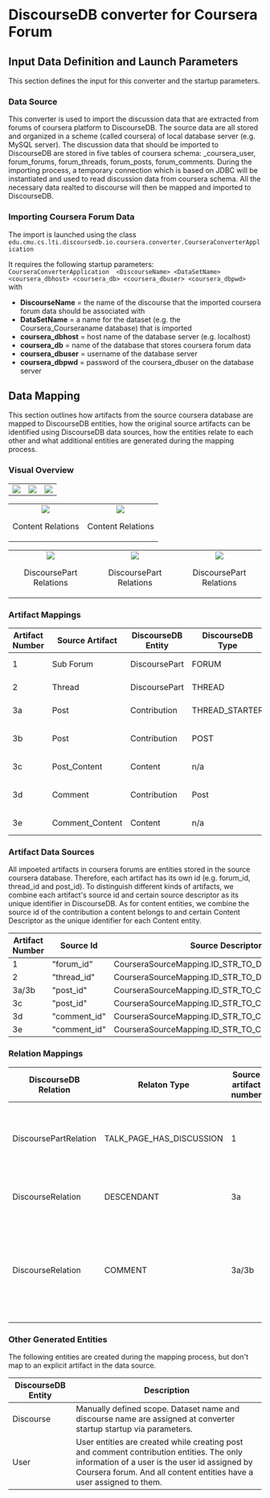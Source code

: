 # DiscourseDB converter for Coursera Forum
## Input Data Definition and Launch Parameters
This section defines the input for this converter and the startup parameters.

### Data Source
This converter is used to import the discussion data that are extracted from forums of coursera platform to DiscourseDB. The source data are all stored and organized in a scheme (called coursera) of local database server (e.g. MySQL server). The discussion data that should be imported to DiscourseDB are stored in five tables of coursera schema: \_coursera\_user, forum\_forums, forum\_threads, forum\_posts, forum\_comments. During the importing process, a temporary connection which is based on JDBC will be instantiated and used to read discussion data from coursera schema. All the necessary data realted to discourse will then be mapped and imported to DiscourseDB.  

### Importing Coursera Forum Data
The import is launched using the class<br/> ```edu.cmu.cs.lti.discoursedb.io.coursera.converter.CourseraConverterApplication```<br/>

It requires the following startup parameters:<br/>
```CourseraConverterApplication  <DiscourseName> <DataSetName> <coursera_dbhost> <coursera_db> <coursera_dbuser> <coursera_dbpwd> ```<br/>
with <br/>

- **DiscourseName** = the name of the discourse that the imported coursera forum data should be associated with
- **DataSetName** = a name for the dataset (e.g. the Coursera_Courseraname database) that is imported
- **coursera_dbhost** = host name of the database server (e.g. localhost)
- **coursera_db** = name of the database that stores coursera forum data
- **coursera_dbuser** = username of the database server
- **coursera_dbpwd** = password of the coursera_dbuser on the database server


## Data Mapping
This section outlines how artifacts from the source coursera database are mapped to DiscourseDB entities, how the original source artifacts can be identified using DiscourseDB data sources, how the entities relate to each other and what additional entities are generated during the mapping process.

### Visual Overview

<table width="100%" border="0">
  <tr border="0">
    <td align="center"><img src="img/norelations_1.png"/></td>
    <td align="center"><img src="img/norelations_2.png"/></td>
    <td align="center"><img src="img/norelations_3.png"/></td>
  </tr>
</table>

<table width="100%" border="0">
  <tr border="0">
    <td align="center"><img src="img/contentrelation_1.png"/><p>Content Relations</p></td>
    <td align="center"><img src="img/contentrelation_2.png"/><p>Content Relations</p></td>
  </tr>
</table>

<table width="100%" border="0">
  <tr border="0">
    <td align="center"><img src="img/dprelation_1.png"/><p>DiscoursePart Relations</p></td>
    <td align="center"><img src="img/dprelation_2.png"/><p>DiscoursePart Relations</p></td>
    <td align="center"><img src="img/dprelation_3.png"/><p>DiscoursePart Relations</p></td>
  </tr>
</table>


### Artifact Mappings
| Artifact Number | Source Artifact  | DiscourseDB Entity | DiscourseDB Type |Comments |
| ------------- | ------------- | ------------- | ------------- | ------------- |
| 1 | Sub Forum |  DiscoursePart | FORUM | Sub Forum name -> DiscoursePart.name |
| 2  | Thread | DiscoursePart | THREAD | Thread name -> DiscoursePart.name  | 
| 3a | Post | Contribution | THREAD_STARTER | if it is the first post in a thread  |
| 3b | Post | Contribution | POST | other posts except the first one in a thread  |
| 3c | Post_Content | Content | n/a | first and last revision of 3a/b |
| 3d  | Comment | Contribution | Post | replies to a post or comment in a thread |
| 3e  | Comment_Content | Content | n/a | first and last revision of 3e|


### Artifact Data Sources
All impoeted artifacts in coursera forums are entities stored in the source coursera database. Therefore, each artifact has its own id (e.g. forum_id, thread_id and post_id). To distinguish different kinds of artifacts, we combine each artifact's source id and certain source descriptor as its unique identifier in DiscourseDB. As for content entities, we combine the source id of the contribution a content belongs to and certain Content Descriptor as the unique identifier for each Content entity.

| Artifact Number | Source Id | Source Descriptor Enum | Source Descriptor | 
| ------------- | ------------- | ------------- | ------------- |
| 1 | "forum\_id" | CourseraSourceMapping.ID\_STR\_TO\_DISCOURSEPART | "discoursepart#id\_str" | 
| 2 | "thread\_id" | CourseraSourceMapping.ID\_STR\_TO\_DISCOURSEPART\_THREAD | "discoursepart\_thread#id\_str" |
| 3a/3b | "post\_id" | CourseraSourceMapping.ID\_STR\_TO\_CONTRIBUTION | "contribution#id_str" |
| 3c | "post\_id" | CourseraSourceMapping.ID\_STR\_TO\_CONTENT | "content#id\_str" |
| 3d | "comment\_id" | CourseraSourceMapping.ID\_STR\_TO\_CONTRIBUTION\_COMMENT | "contribution\_comment#id\_str" |
| 3e | "comment\_id" | CourseraSourceMapping.ID\_STR\_TO\_CONTENT\_COMMENT | "content\_comment#id\_str" |

### Relation Mappings

| DiscourseDB Relation | Relaton Type | Source artifact number |Target artifact number | Comments |
| ------------- | ------------- | ------------- | ------------- |------------- |
| DiscoursePartRelation | TALK\_PAGE\_HAS\_DISCUSSION | 1 | 2 | DiscourseParts representing threads are part of DiscourseParts representing a sub-forum. |
| DiscourseRelation | DESCENDANT | 3a | 3b | In a thread, all posts are related to their thread starter. |
| DiscourseRelation | COMMENT | 3a/3b | 3d | Comments to certain posts in coursera forums are regared as Comment to source contributions in DiscourseDB. |


### Other Generated Entities
The following entities are created during the mapping process, but don't map to an explicit artifact in the data source.

| DiscourseDB Entity | Description |
| ------------- | ------------- |
| Discourse | Manually defined scope. Dataset name and discourse name are assigned at converter startup startup via parameters. |
| User | User entities are created while creating post and comment contribution entities. The only information of a user is the user id assigned by Coursera forum. And all content entities have a user assigned to them. |
